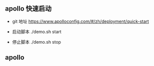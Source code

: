 ## apollo 快速启动
- git 地址 https://www.apolloconfig.com/#/zh/deployment/quick-start
- 启动脚本
./demo.sh start

- 停止脚本
./demo.sh stop
## apollo